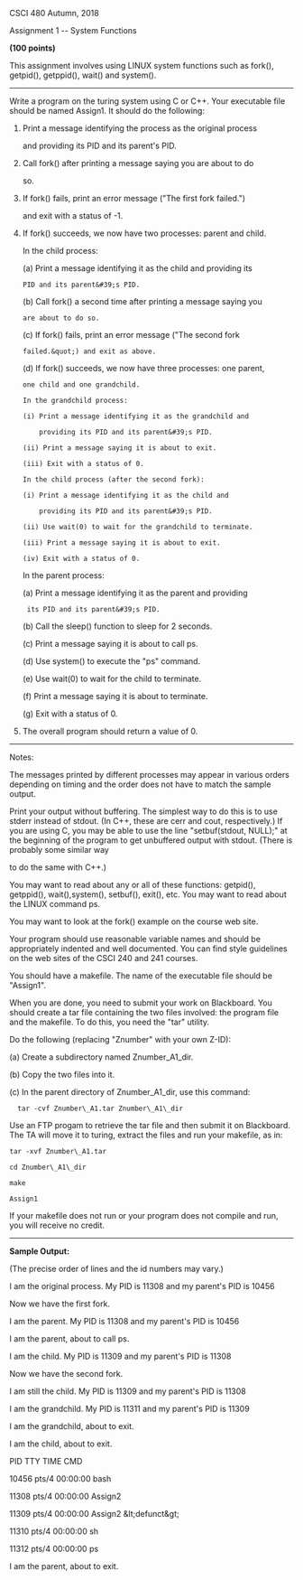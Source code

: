 

CSCI 480                                                 Autumn, 2018

Assignment 1 -- System Functions

**(100 points)**

This assignment involves using LINUX system functions such as fork(), getpid(), getppid(), wait() and system().

---------------------------------------------------------------------

Write a program on the turing system using C or C++.  Your executable file should be named Assign1.  It should do the following:

1. Print a message identifying the process as the original process

   and providing its PID and its parent&#39;s PID.

2. Call fork() after printing a message saying you are about to do

   so.

3. If fork() fails, print an error message (&quot;The first fork failed.&quot;)

   and exit with a status of -1.

4. If fork() succeeds, we now have two processes:  parent and child.

   In the child process:

   (a) Print a message identifying it as the child and providing its

       PID and its parent&#39;s PID.

   (b) Call fork() a second time after printing a message saying you

       are about to do so.

   (c) If fork() fails, print an error message (&quot;The second fork

       failed.&quot;) and exit as above.

   (d) If fork() succeeds, we now have three processes:  one parent,

       one child and one grandchild.

       In the grandchild process:

       (i) Print a message identifying it as the grandchild and

           providing its PID and its parent&#39;s PID.

       (ii) Print a message saying it is about to exit.

       (iii) Exit with a status of 0.

       In the child process (after the second fork):

       (i) Print a message identifying it as the child and

           providing its PID and its parent&#39;s PID.

       (ii) Use wait(0) to wait for the grandchild to terminate.

       (iii) Print a message saying it is about to exit.

       (iv) Exit with a status of 0.

   In the parent process:

    (a) Print a message identifying it as the parent and providing

        its PID and its parent&#39;s PID.

    (b) Call the sleep() function to sleep for 2 seconds.

    (c) Print a message saying it is about to call ps.

    (d) Use system() to execute the &quot;ps&quot; command.

    (e) Use wait(0) to wait for the child to terminate.

    (f) Print a message saying it is about to terminate.

    (g) Exit with a status of 0.

5.  The overall program should return a value of 0.

--------------------------------------------------------------------

Notes:

The messages printed by different processes may appear in various orders depending on timing and the order does not have to match the sample output.

Print your output without buffering.  The simplest way to do this is to use stderr instead of stdout.  (In C++, these are cerr and cout, respectively.)  If you are using C, you may be able to use the line &quot;setbuf(stdout, NULL);&quot; at the beginning of the program to get unbuffered output with stdout.  (There is probably some similar way

to do the same with C++.)

You may want to read about any or all of these functions:  getpid(), getppid(), wait(),system(), setbuf(), exit(), etc.  You may want to read about the LINUX command ps.

You may want to look at the fork() example on the course web site.

Your program should use reasonable variable names and should be appropriately indented and well documented.  You can find style guidelines on the web sites of the CSCI 240 and 241 courses.

You should have a makefile.  The name of the executable file should be &quot;Assign1&quot;.

When you are done, you need to submit your work on Blackboard.  You should create a tar file containing the two files involved:  the program file and the makefile.  To do this, you need the &quot;tar&quot; utility.

Do the following (replacing &quot;Znumber&quot; with your own Z-ID):

  (a) Create a subdirectory named Znumber\_A1\_dir.

  (b) Copy the two files into it.

  (c) In the parent directory of Znumber\_A1\_dir, use this command:

      tar -cvf Znumber\_A1.tar Znumber\_A1\_dir

Use an FTP progam to retrieve the tar file and then submit it on Blackboard.  The TA will move it to turing, extract the files and run your makefile, as in:

    tar -xvf Znumber\_A1.tar

    cd Znumber\_A1\_dir

    make

    Assign1

If your makefile does not run or your program does not compile and run, you will receive no credit.

--------------------------------------------------------------------

**Sample Output:**

(The precise order of lines and the id numbers may vary.)

I am the original process.  My PID is  11308  and my parent&#39;s PID is 10456

Now we have the first fork.

I am the parent.  My PID is  11308  and my parent&#39;s PID is  10456

I am the parent, about to call ps.

I am the child.  My PID is  11309  and my parent&#39;s PID is  11308

Now we have the second fork.

I am still the child.  My PID is  11309  and my parent&#39;s PID is  11308

I am the grandchild.  My PID is  11311 and my parent&#39;s PID is  11309

I am the grandchild, about to exit.

I am the child, about to exit.

  PID TTY          TIME CMD

10456 pts/4    00:00:00 bash

11308 pts/4    00:00:00 Assign2

11309 pts/4    00:00:00 Assign2 \&lt;defunct\&gt;

11310 pts/4    00:00:00 sh

11312 pts/4    00:00:00 ps

I am the parent, about to exit.

